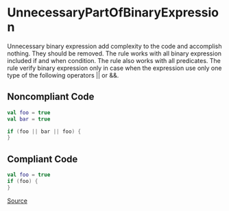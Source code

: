 # UnnecessaryPartOfBinaryExpression

Unnecessary binary expression add complexity to the code and accomplish nothing. They should be removed.
The rule works with all binary expression included if and when condition. The rule also works with all predicates.
The rule verify binary expression only in case when the expression use only one type of the following
operators || or &&.

## Noncompliant Code

```kotlin
val foo = true
val bar = true

if (foo || bar || foo) {
}
```
## Compliant Code

```kotlin
val foo = true
if (foo) {
}
```

[Source](https://detekt.dev/docs/rules/performance#unnecessarypartofbinaryexpression)
